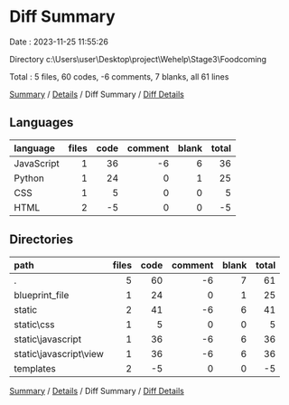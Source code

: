 # Diff Summary

Date : 2023-11-25 11:55:26

Directory c:\\Users\\user\\Desktop\\project\\Wehelp\\Stage3\\Foodcoming

Total : 5 files,  60 codes, -6 comments, 7 blanks, all 61 lines

[Summary](results.md) / [Details](details.md) / Diff Summary / [Diff Details](diff-details.md)

## Languages
| language | files | code | comment | blank | total |
| :--- | ---: | ---: | ---: | ---: | ---: |
| JavaScript | 1 | 36 | -6 | 6 | 36 |
| Python | 1 | 24 | 0 | 1 | 25 |
| CSS | 1 | 5 | 0 | 0 | 5 |
| HTML | 2 | -5 | 0 | 0 | -5 |

## Directories
| path | files | code | comment | blank | total |
| :--- | ---: | ---: | ---: | ---: | ---: |
| . | 5 | 60 | -6 | 7 | 61 |
| blueprint_file | 1 | 24 | 0 | 1 | 25 |
| static | 2 | 41 | -6 | 6 | 41 |
| static\\css | 1 | 5 | 0 | 0 | 5 |
| static\\javascript | 1 | 36 | -6 | 6 | 36 |
| static\\javascript\\view | 1 | 36 | -6 | 6 | 36 |
| templates | 2 | -5 | 0 | 0 | -5 |

[Summary](results.md) / [Details](details.md) / Diff Summary / [Diff Details](diff-details.md)